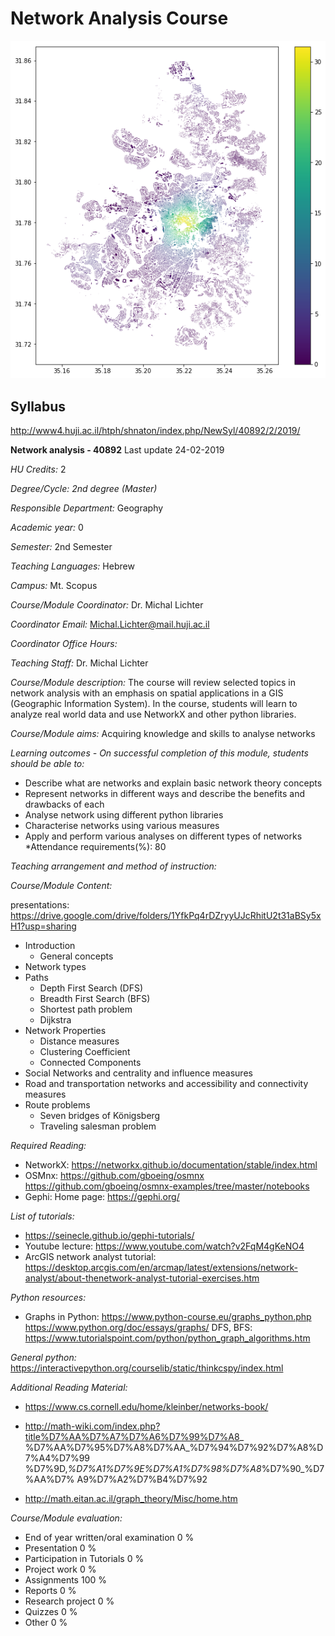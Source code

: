 # Network Analysis Course

![](data/fig2.png)
## Syllabus
http://www4.huji.ac.il/htph/shnaton/index.php/NewSyl/40892/2/2019/

**Network analysis - 40892**
 Last update 24-02-2019

*HU Credits:* 2

*Degree/Cycle: 2nd degree (Master)*

*Responsible Department:* Geography

*Academic year:* 0

*Semester:* 2nd Semester

*Teaching Languages:* Hebrew

*Campus:* Mt. Scopus

*Course/Module Coordinator:* Dr. Michal Lichter

*Coordinator Email:* Michal.Lichter@mail.huji.ac.il

*Coordinator Office Hours:*

*Teaching Staff:*  Dr. Michal Lichter


*Course/Module description:*
The course will review selected topics in network analysis with an emphasis on
 spatial applications in a GIS (Geographic Information System). In the course,
students will learn to analyze real world data and use NetworkX and other python
libraries.

*Course/Module aims:*
Acquiring knowledge and skills to analyse networks

*Learning outcomes - On successful completion of this module, students should be
able to:*
 * Describe what are networks and explain basic network theory concepts
* Represent networks in different ways and describe the benefits and drawbacks of
each
* Analyse network using different python libraries
* Characterise networks using various measures
* Apply and perform various analyses on different types of networks
*Attendance requirements(%):
 80
 
*Teaching arrangement and method of instruction:*

*Course/Module Content:*

presentations: https://drive.google.com/drive/folders/1YfkPq4rDZryyUJcRhitU2t31aBSy5xH1?usp=sharing

 * Introduction
   * General concepts
 * Network types
 * Paths
   * Depth First Search (DFS)
   * Breadth First Search (BFS)
   * Shortest path problem
   * Dijkstra
 * Network Properties
   * Distance measures
   * Clustering Coefficient
   * Connected Components
 * Social Networks and centrality and influence measures
 * Road and transportation networks and accessibility and connectivity measures
 * Route problems
   * Seven bridges of Königsberg
   * Traveling salesman problem 

*Required Reading:*
 * NetworkX:
https://networkx.github.io/documentation/stable/index.html
 * OSMnx:
https://github.com/gboeing/osmnx
https://github.com/gboeing/osmnx-examples/tree/master/notebooks
 * Gephi:
Home page:
https://gephi.org/

*List of tutorials:*
 * https://seinecle.github.io/gephi-tutorials/
 * Youtube lecture:
https://www.youtube.com/watch?v2FqM4gKeNO4
 * ArcGIS network analyst tutorial:
https://desktop.arcgis.com/en/arcmap/latest/extensions/network-analyst/about-thenetwork-analyst-tutorial-exercises.htm

*Python resources:*
 * Graphs in Python:
https://www.python-course.eu/graphs_python.php
https://www.python.org/doc/essays/graphs/
DFS, BFS:
https://www.tutorialspoint.com/python/python_graph_algorithms.htm

*General python:*
https://interactivepython.org/courselib/static/thinkcspy/index.html

*Additional Reading Material:*
 * https://www.cs.cornell.edu/home/kleinber/networks-book/
 

* http://math-wiki.com/index.php?title%D7%AA%D7%A7%D7%A6%D7%99%D7%A8_
%D7%AA%D7%95%D7%A8%D7%AA_%D7%94%D7%92%D7%A8%D7%A4%D7%99
%D7%9D,_%D7%A1%D7%9E%D7%A1%D7%98%D7%A8_%D7%90_%D7%AA%D7%
A9%D7%A2%D7%B4%D7%92

 * http://math.eitan.ac.il/graph_theory/Misc/home.htm

 *Course/Module evaluation:*
  * End of year written/oral examination 0 %
   * Presentation 0 %
   * Participation in Tutorials 0 %
   * Project work 0 %
   * Assignments 100 %
   * Reports 0 %
   * Research project 0 %
   * Quizzes 0 %
   * Other 0 %


